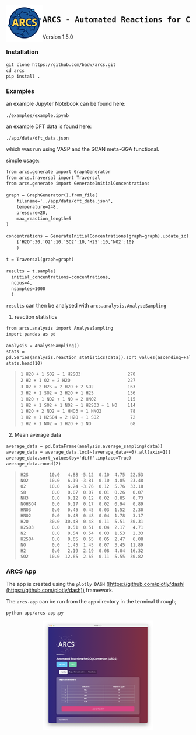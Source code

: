 

<img src="./static/ARCS_Logo.png" width="100" align="left" alt="ARCS Logo seasoned by ChatGPT"> 

<div id="toc">
  <ul style="list-style: none">
    <summary>
      <h2> <pre>ARCS - Automated Reactions for CO<sub>2</sub> Storage</pre> </h2>
    </summary>
  </ul>
</div>
Version 1.5.0

### Installation

```
git clone https://github.com/badw/arcs.git
cd arcs
pip install . 
```

### Examples

an example Jupyter Notebook can be found here: 


`./examples/example.ipynb`

an example DFT data is found here: 

`./app/data/dft_data.json`

which was run using VASP and the SCAN meta-GGA functional. 


simple usage: 

```
from arcs.generate import GraphGenerator
from arcs.traversal import Traversal
from arcs.generate import GenerateInitialConcentrations

graph = GraphGenerator().from_file(
    filename='../app/data/dft_data.json',
    temperature=248,
    pressure=20,
    max_reaction_length=5
)

concentrations = GenerateInitialConcentrations(graph=graph).update_ic(
    {'H2O':30,'O2':10,'SO2':10,'H2S':10,'NO2':10}
    )

t = Traversal(graph=graph)

results = t.sample(
  initial_concentrations=concentrations,
  ncpus=4,
  nsamples=1000
  )
```

`results` can then be analysed with `arcs.analysis.AnalyseSampling`

1. reaction statistics

```
from arcs.analysis import AnalyseSampling
import pandas as pd 

analysis = AnalyseSampling()
stats = pd.Series(analysis.reaction_statistics(data)).sort_values(ascending=False)
stats.head(10)
```

>```1 H2 + 1 SO2 = 1 O2 + 1 H2S              369
>1 H2O + 1 SO2 = 1 H2SO3                  270
>2 H2 + 1 O2 = 2 H2O                      227
>3 O2 + 2 H2S = 2 H2O + 2 SO2             163
>3 H2 + 1 SO2 = 2 H2O + 1 H2S             136
>1 H2O + 1 NO2 + 1 NO = 2 HNO2            115
>1 H2 + 1 SO2 + 1 NO2 = 1 H2SO3 + 1 NO    114
>1 H2O + 2 NO2 = 1 HNO3 + 1 HNO2           78
>1 H2 + 1 H2SO4 = 2 H2O + 1 SO2            72
>1 H2 + 1 NO2 = 1 H2O + 1 NO               68
>```

2. Mean average data

```
average_data = pd.DataFrame(analysis.average_sampling(data))
average_data = average_data.loc[~(average_data==0).all(axis=1)]
average_data.sort_values(by='diff',inplace=True)
average_data.round(2)
```

>```        initial   mean  diff   sem   std    var
>H2S        10.0   4.88 -5.12  0.10  4.75  22.53
>NO2        10.0   6.19 -3.81  0.10  4.85  23.48
>O2         10.0   6.24 -3.76  0.12  5.76  33.18
>S8          0.0   0.07  0.07  0.01  0.26   0.07
>NH3         0.0   0.12  0.12  0.02  0.85   0.73
>NOHSO4      0.0   0.17  0.17  0.02  0.94   0.89
>HNO3        0.0   0.45  0.45  0.03  1.52   2.30
>HNO2        0.0   0.48  0.48  0.04  1.78   3.17
>H2O        30.0  30.48  0.48  0.11  5.51  30.31
>H2SO3       0.0   0.51  0.51  0.04  2.17   4.71
>N2          0.0   0.54  0.54  0.03  1.53   2.33
>H2SO4       0.0   0.65  0.65  0.05  2.47   6.08
>NO          0.0   1.45  1.45  0.07  3.45  11.89
>H2          0.0   2.19  2.19  0.08  4.04  16.32
>SO2        10.0  12.65  2.65  0.11  5.55  30.82

### ARCS App 

The app is created using the `plotly DASH` ([https://github.com/plotly/dash](https://github.com/plotly/dash)) framework.  

The `arcs-app` can be run from the `app` directory in the terminal through; 

```
python app/arcs-app.py
```


<p align="center">
 <img src="./static/ARCS-gui.png" height="300">
</p>
